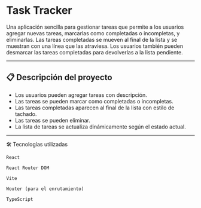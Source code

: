 # Task Tracker

Una aplicación sencilla para gestionar tareas que permite a los usuarios agregar nuevas tareas, marcarlas como completadas o incompletas, y eliminarlas. Las tareas completadas se mueven al final de la lista y se muestran con una línea que las atraviesa. Los usuarios también pueden desmarcar las tareas completadas para devolverlas a la lista pendiente.

---

## 📋 Descripción del proyecto

- Los usuarios pueden agregar tareas con descripción.
- Las tareas se pueden marcar como completadas o incompletas.
- Las tareas completadas aparecen al final de la lista con estilo de tachado.
- Las tareas se pueden eliminar.
- La lista de tareas se actualiza dinámicamente según el estado actual.

---

🛠 Tecnologías utilizadas

    React

    React Router DOM

    Vite

    Wouter (para el enrutamiento)

    TypeScript
